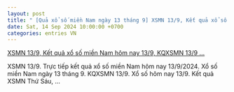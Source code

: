 ```yaml
---
layout: post
title: " [Quả xổ số miền Nam ngày 13 tháng 9] XSMN 13/9, Kết quả xổ số miền Nam hôm nay 13/9, KQXSMN 13/9 ..."
date: Sat, 14 Sep 2024 10:00:00 +0700
categories: entries VN
---
```

[XSMN 13/9, Kết quả xổ số miền Nam hôm nay 13/9, KQXSMN 13/9 ...](https://congthuong.vn/xsmn-139-ket-qua-xo-so-mien-nam-hom-nay-1392024-xo-so-mien-nam-ngay-13-thang-9truc-tiep-xsmn-139-345582.html)

XSMN 13/9. Trực tiếp kết quả xổ số miền Nam hôm nay 13/9/2024. Xổ số miền Nam ngày 13 tháng 9. KQXSMN 13/9. Xổ số hôm nay 13/9. Kết quả XSMN Thứ Sáu, ...

